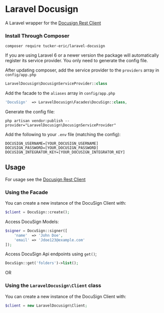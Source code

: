# Laravel Docusign
A Laravel wrapper for the [Docusign Rest Client](https://github.com/Tucker-Eric/docusign-rest-client)

### Install Through Composer

```
composer require tucker-eric/laravel-docusign
```

If you are using Laravel 6 or a newer version the package will automatically register its service provider. You only need to generate the config file.

After updating composer, add the service provider to the `providers` array in `config/app.php`

```php
LaravelDocusign\DocusignServiceProvider::class
```

Add the facade to the `aliases` array in `config/app.php`

```php
'DocuSign'  => LaravelDocusign\Facades\DocuSign::class,
```

Generate the config file:
```
php artisan vendor:publish --provider="LaravelDocusign\DocusignServiceProvider"
```
Add the following to your `.env` file (matching the config):
```
DOCUSIGN_USERNAME=[YOUR_DOCUSIGN_USERNAME]
DOCUSIGN_PASSWORD=[YOUR_DOCUSIGN_PASSWORD]
DOCUSIGN_INTEGRATOR_KEY=[YOUR_DOCUSIGN_INTEGRATOR_KEY]
```

## Usage
For usage see the [Docusign Rest Client](https://github.com/Tucker-Eric/docusign-rest-client)

### Using the Facade
You can create a new instance of the DocuSign Client with:

```php
$client = DocuSign::create();
```

Access DocuSign Models:

```php
$signer = DocuSign::signer([
    'name'  => 'John Doe',
    'email' => 'Jdoe123@example.com'
]);
```

Access DocuSign Api endpoints using `get()`;

```php
DocuSign::get('folders')->list();
```
OR

### Using the `LaravelDocusign\Client` class
You can create a new instance of the DocuSign Client with:
```php
$client = new LaravelDocusign\Client;
```
